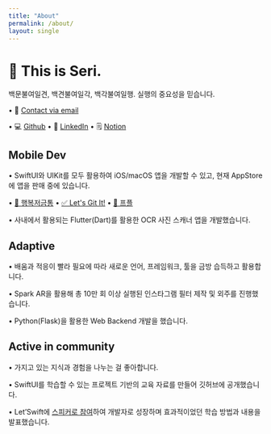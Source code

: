 ```yaml
---
title: "About"
permalink: /about/
layout: single
---
```


# 🙌 This is Seri.

백문불여일견, 백견불여일각, 백각불여일행. 실행의 중요성을 믿습니다.

• 📧 [Contact via email](mailto:kwoneunbini@gmail.com)

• 💻 [Github](http://www.github.com/2unbini) • 🔵 [LinkedIn](https://www.linkedin.com/in/2unbini/) • 🗒️ [Notion](https://inexpensive-lime-072.notion.site/1665417593e34a098159a8092b40c239?pvs=4)


## Mobile Dev

• SwiftUI와 UIKit를 모두 활용하여 iOS/macOS 앱을 개발할 수 있고, 현재 AppStore에 앱을 판매 중에 있습니다.

• [🐷 행복저금통](https://apps.apple.com/kr/app/%ED%96%89%EB%B3%B5%EC%A0%80%EA%B8%88%ED%86%B5/id1618732744)
• [✅ Let's Git It!](https://apps.apple.com/kr/app/lets-git-it/id1606646308)
• [📆 프플](https://apps.apple.com/kr/app/%ED%94%84%ED%94%8C/id1609017416)

• 사내에서 활용되는 Flutter(Dart)를 활용한 OCR 사진 스캐너 앱을 개발했습니다.

## Adaptive

• 배움과 적응이 빨라 필요에 따라 새로운 언어, 프레임워크, 툴을 금방 습득하고 활용합니다.

• Spark AR을 활용해 총 10만 회 이상 실행된 인스타그램 필터 제작 및 외주를 진행했습니다.

• Python(Flask)을 활용한 Web Backend 개발을 했습니다.


## Active in community

• 가지고 있는 지식과 경험을 나누는 걸 좋아합니다.

• SwiftUI를 학습할 수 있는 프로젝트 기반의 교육 자료를 만들어 깃허브에 공개했습니다.

• Let’Swift에 [스피커로 참여](https://youtu.be/3k3LyFBKwyo?si=Lii3wdqXxOsuHo69)하여 개발자로 성장하며 효과적이었던 학습 방법과 내용을 발표했습니다.